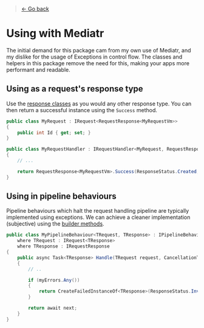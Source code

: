 > [← Go back](./Index.md)
# Using with Mediatr
The initial demand for this package cam from my own use of Mediatr, and my dislike for the usage of Exceptions in control flow. The classes and helpers in this package remove the need for this, making your apps more performant and readable.

## Using as a request's response type
Use the [response classes](./Response-classes.md) as you would any other response type. You can then return a successful instance using the `Success` method.
```csharp
public class MyRequest : IRequest<RequestResponse<MyRequestVm>>
{
    public int Id { get; set; }
}

public class MyRequestHandler : IRequestHandler<MyRequest, RequestResponse<MyRequestVm>>
{
    // ...

    return RequestResponse<MyRequestVm>.Success(ResponseStatus.Created, instanceOfMyRequestVm);
}
```

## Using in pipeline behaviours
Pipeline behaviours which halt the request handling pipeline are typically implemented using exceptions. We can achieve a cleaner implementation (subjective) using the [builder methods](./Response-builders.md).
```csharp
public class MyPipelineBehaviour<TRequest, TResponse> : IPipelineBehaviour<TRequest, TResponse>
    where TRequest : IRequest<TResponse>
    where TResponse : IRequestResponse
{
    public async Task<TResponse> Handle(TRequest request, CancellationToken cancellationToken, RequestHandlerDelegate<TResponse> next)
    {
        // ..

        if (myErrors.Any())
        {
            return CreateFailedInstanceOf<TResponse>(ResponseStatus.Invalid, myErrors)
        }

        return await next;
    }
}
```